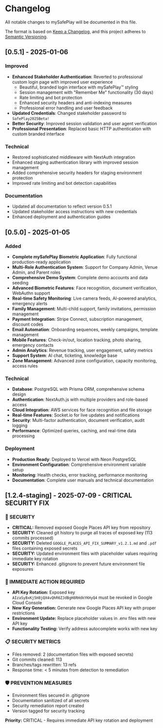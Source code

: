 
# Changelog

All notable changes to mySafePlay will be documented in this file.

The format is based on [Keep a Changelog](https://keepachangelog.com/en/1.0.0/),
and this project adheres to [Semantic Versioning](https://semver.org/spec/v2.0.0.html).

## [0.5.1] - 2025-01-06

### Improved
- **Enhanced Stakeholder Authentication**: Reverted to professional custom login page with improved user experience
  - Beautiful, branded login interface with mySafePlay™ styling
  - Session management with "Remember Me" functionality (30 days)
  - Rate limiting and bot protection
  - Enhanced security headers and anti-indexing measures
  - Professional error handling and user feedback
- **Updated Credentials**: Changed stakeholder password to `SafePlay2025Beta!`
- **Better Security**: Improved session validation and user agent verification
- **Professional Presentation**: Replaced basic HTTP authentication with custom branded interface

### Technical
- Restored sophisticated middleware with NextAuth integration
- Enhanced staging authentication library with improved session management
- Added comprehensive security headers for staging environment protection
- Improved rate limiting and bot detection capabilities

### Documentation
- Updated all documentation to reflect version 0.5.1
- Updated stakeholder access instructions with new credentials
- Enhanced deployment and authentication guides

## [0.5.0] - 2025-01-05

### Added
- **Complete mySafePlay Biometric Application**: Fully functional production-ready application
- **Multi-Role Authentication System**: Support for Company Admin, Venue Admin, and Parent roles
- **Comprehensive Demo System**: Complete demo accounts and data seeding
- **Advanced Biometric Features**: Face recognition, document verification, WebAuthn support
- **Real-time Safety Monitoring**: Live camera feeds, AI-powered analytics, emergency alerts
- **Family Management**: Multi-child support, family invitations, permission management
- **Payment Integration**: Stripe Connect, subscription management, discount codes
- **Email Automation**: Onboarding sequences, weekly campaigns, template management
- **Mobile Features**: Check-in/out, location tracking, photo sharing, emergency contacts
- **Admin Analytics**: Revenue tracking, user engagement, safety metrics
- **Support System**: AI chat, ticketing, knowledge base
- **Zone Management**: Advanced zone configuration, capacity monitoring, access rules

### Technical
- **Database**: PostgreSQL with Prisma ORM, comprehensive schema design
- **Authentication**: NextAuth.js with multiple providers and role-based access
- **Cloud Integration**: AWS services for face recognition and file storage
- **Real-time Features**: Socket.io for live updates and notifications
- **Security**: Multi-factor authentication, document verification, audit logging
- **Performance**: Optimized queries, caching, and real-time data processing

### Deployment
- **Production Ready**: Deployed to Vercel with Neon PostgreSQL
- **Environment Configuration**: Comprehensive environment variable setup
- **Monitoring**: Health checks, error tracking, performance monitoring
- **Documentation**: Complete user manuals and technical documentation




## [1.2.4-staging] - 2025-07-09 - CRITICAL SECURITY FIX

### 🚨 SECURITY
- **CRITICAL:** Removed exposed Google Places API key from repository
- **SECURITY:** Cleaned git history to purge all traces of exposed key (113 commits processed)
- **SECURITY:** Deleted `GOOGLE_PLACES_API_FIX_SUMMARY_v1.2.1.md` and `.pdf` files containing exposed secrets
- **SECURITY:** Updated environment files with placeholder values requiring immediate key rotation
- **SECURITY:** Enhanced .gitignore to prevent future environment file exposures

### 🔧 IMMEDIATE ACTION REQUIRED
- **API Key Rotation:** Exposed key `AIzaSyBxKj5H8jQX4vQhR6ZJdBgH8RHdkYKHyQ4` must be revoked in Google Cloud Console
- **New Key Generation:** Generate new Google Places API key with proper restrictions
- **Environment Update:** Replace placeholder values in .env files with new API key
- **Functionality Testing:** Verify address autocomplete works with new key

### 📋 SECURITY METRICS
- Files removed: 2 (documentation files with exposed secrets)
- Git commits cleaned: 113
- Branches/tags rewritten: 13 refs
- Response time: < 5 minutes from detection to remediation

### 🛡️ PREVENTION MEASURES
- Environment files secured in .gitignore
- Documentation sanitized of all secrets
- Security remediation report created
- Version tagged for security tracking

**Priority:** CRITICAL - Requires immediate API key rotation and deployment
